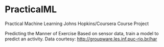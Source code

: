 PracticalML
===========

Practical Machine Learning
Johns Hopkins/Coursera
Course Project

Predicting the Manner of Exercise
Based on sensor data, train a model to predict an activity.
Data courtesy:
http://groupware.les.inf.puc-rio.br/har
